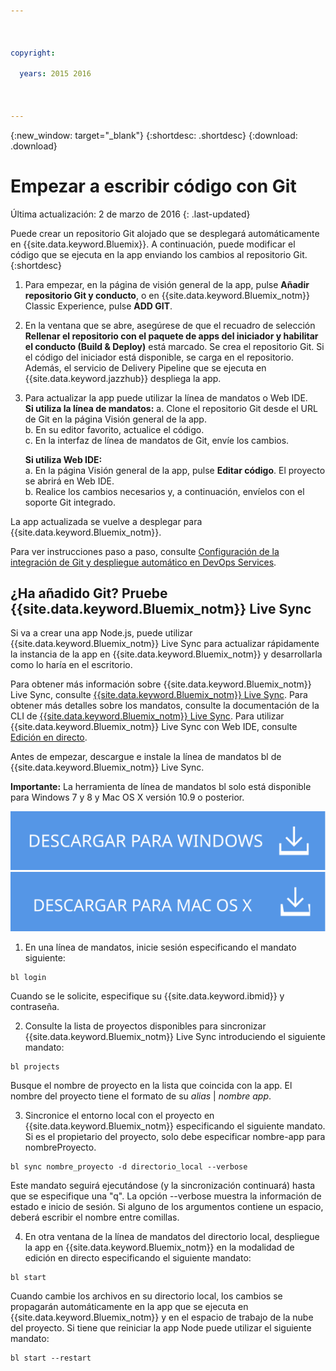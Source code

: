 ```yaml
---

 

copyright:

  years: 2015 2016

 

---
```


{:new_window: target="_blank"}
{:shortdesc: .shortdesc}
{:download: .download}

# Empezar a escribir código con Git
Última actualización: 2 de marzo de 2016
{: .last-updated}  

Puede crear un repositorio
Git alojado que se desplegará automáticamente en {{site.data.keyword.Bluemix}}. A continuación, puede modificar el código que se ejecuta en la app enviando los cambios al repositorio Git. 
{:shortdesc}

1. Para empezar, en la página de visión general de la app, pulse **Añadir repositorio Git y conducto**, o en
{{site.data.keyword.Bluemix_notm}} Classic Experience, pulse **ADD GIT**. 
2. En la ventana que se abre, asegúrese de que el recuadro de selección **Rellenar el repositorio con el paquete de apps del iniciador y habilitar el conducto (Build & Deploy)** está marcado. Se crea el repositorio Git. Si el código del iniciador está disponible,
se carga en el repositorio. Además, el servicio de Delivery Pipeline que se ejecuta en {{site.data.keyword.jazzhub}} despliega la app.  
3. Para actualizar la app puede utilizar la línea de mandatos o Web IDE.  
   **Si utiliza la línea de mandatos:**
   a. Clone el repositorio Git desde el URL de Git en la página Visión general de la app.  
   b. En su editor favorito, actualice el código.  
   c. En la interfaz de línea de mandatos de Git, envíe los cambios.  
	    
   **Si utiliza Web IDE:**  
   a. En la página Visión general de la app, pulse **Editar código**. El proyecto se abrirá en Web IDE.  
   b. Realice los cambios necesarios y, a continuación, envíelos con el soporte Git integrado.  
		
La app actualizada se vuelve a desplegar para {{site.data.keyword.Bluemix_notm}}.  

Para ver instrucciones paso a paso, consulte [Configuración de la integración de Git y despliegue automático en DevOps Services](https://hub.jazz.net/tutorials/jazzeditor/#git_integration_and_autodeployment).  

## ¿Ha añadido Git? Pruebe {{site.data.keyword.Bluemix_notm}} Live Sync  

Si va a crear una app Node.js, puede utilizar {{site.data.keyword.Bluemix_notm}} Live Sync para actualizar rápidamente la instancia de la app en {{site.data.keyword.Bluemix_notm}} y desarrollarla como lo haría en el escritorio.  

Para obtener más información sobre {{site.data.keyword.Bluemix_notm}} Live Sync, consulte [{{site.data.keyword.Bluemix_notm}} Live Sync](../develop/bluemixlive.html). Para obtener más detalles sobre los mandatos, consulte la documentación de la CLI de [{{site.data.keyword.Bluemix_notm}} Live Sync](../cli/reference/bl/index.html). Para utilizar {{site.data.keyword.Bluemix_notm}} Live Sync con Web IDE, consulte [Edición en directo](../develop/bluemixlive.html).  

Antes de empezar, descargue e instale la línea de mandatos bl de {{site.data.keyword.Bluemix_notm}} Live Sync. 

**Importante:** La herramienta de línea de mandatos bl solo está disponible para Windows 7 y 8 y Mac OS X versión 10.9 o posterior.

<p>
<a class="xref" href="http://livesyncdownload.ng.bluemix.net/downloads/blive_setup.msi" target="_blank" title="(se abre en un separador o ventana nueva)"><img class="image" src="images/bl_gs_icons_windows_b.svg" alt="Botón Descargar la línea de mandatos bl de Windows" /> </a> <a class="xref" href="http://livesyncdownload.ng.bluemix.net/downloads/BluemixLive.pkg" target="_blank" title="(se abre en un separador o ventana nueva)"><img class="image" src="images/bl_gs_icons_mac-osx_b.svg" alt="Botón Descargar la línea de mandatos bl de Mac" /> </a>
</p>

1. En una línea de mandatos, inicie sesión especificando el mandato siguiente:
```
bl login
```
Cuando se le solicite, especifique su {{site.data.keyword.ibmid}} y contraseña.

2. Consulte la lista de proyectos disponibles para sincronizar {{site.data.keyword.Bluemix_notm}} Live Sync introduciendo el siguiente mandato: 
```
bl projects
```
Busque el nombre de proyecto en la lista que coincida con la app. El nombre del proyecto tiene el formato de su *alias* | *nombre app*. 

3. Sincronice el entorno local con el proyecto en {{site.data.keyword.Bluemix_notm}} especificando
el siguiente mandato. Si es el propietario del proyecto, solo debe especificar nombre-app para nombreProyecto. 
<!--- this command needs italicized parameters projectName localDirectory and yellow on 'local' -->
```
bl sync nombre_proyecto -d directorio_local --verbose
```
Este mandato seguirá ejecutándose (y la sincronización continuará) hasta que se especifique una "q". La opción --verbose muestra la información de estado e inicio de sesión. Si alguno de los argumentos contiene un espacio,
deberá escribir el nombre entre comillas. 

4. En otra ventana de la línea de mandatos del directorio local,
despliegue la app en {{site.data.keyword.Bluemix_notm}} en la
modalidad de edición en directo especificando el siguiente mandato:
```
bl start
```  

Cuando cambie los archivos en su directorio local, los cambios
se propagarán automáticamente en la app que se ejecuta
en {{site.data.keyword.Bluemix_notm}} y
en el espacio de trabajo de la nube del proyecto. Si tiene que reiniciar la app Node
puede utilizar el siguiente mandato:
```
bl start --restart 
```
